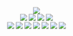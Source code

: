 <!--
GitHub readme.md (even though it's HTML) by @blocksrey
読めますか？これは日本語です。
-->
<p align=center>
	<br>
	<img src=https://playme-461c9dd8d676.herokuapp.com/v>
	<br>
	<a href=https://playme.blocksrey.com/l><img src=https://www.blocksrey.com/shared/h.gif></a>
	<a href=https://playme.blocksrey.com/d><img src=https://www.blocksrey.com/shared/j.gif></a>
	<a href=https://playme.blocksrey.com/u><img src=https://www.blocksrey.com/shared/k.gif></a>
	<a href=https://playme.blocksrey.com/r><img src=https://www.blocksrey.com/shared/l.gif></a>
	<br>
	<a href=https://blocksrey.booth.pm><img src=https://www.blocksrey.com/shared/icons/booth.gif></a>
	<a href=https://blocksrey.itch.io><img src=https://www.blocksrey.com/shared/icons/itch.gif></a>
	<a href=https://www.roblox.com/users/9835437/profile><img src=https://www.blocksrey.com/shared/icons/roblox.gif></a>
	<a href=https://www.twitter.com/blocksrey><img src=https://www.blocksrey.com/shared/icons/twitter.gif></a>
	<a href=https://www.facebook.com/blocksery><img src=https://www.blocksrey.com/shared/icons/facebook.gif></a>
	<a href=https://www.youtube.com/blocksrey><img src=https://www.blocksrey.com/shared/icons/youtube.gif></a>
	<a href=https://www.instagram.com/blocksrey><img src=https://www.blocksrey.com/shared/icons/instagram.gif></a>
</p>
